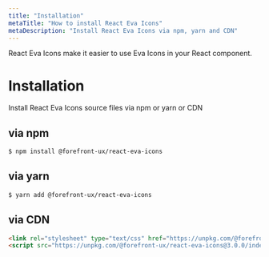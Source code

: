 ```yaml
---
title: "Installation"
metaTitle: "How to install React Eva Icons"
metaDescription: "Install React Eva Icons via npm, yarn and CDN"
---
```


React Eva Icons make it easier to use Eva Icons in your React component.

# Installation
Install React Eva Icons source files via npm or yarn or CDN

## via npm
```bash
$ npm install @forefront-ux/react-eva-icons
```

## via yarn
```bash
$ yarn add @forefront-ux/react-eva-icons
```

## via CDN
```html
<link rel="stylesheet" type="text/css" href="https://unpkg.com/@forefront-ux/react-eva-icons@3.0.0/index.css" />
<script src="https://unpkg.com/@forefront-ux/react-eva-icons@3.0.0/index.js"></script>
```

